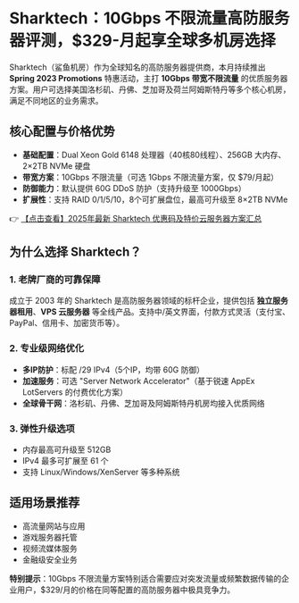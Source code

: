 # Sharktech：10Gbps 不限流量高防服务器评测，$329-月起享全球多机房选择

Sharktech（鲨鱼机房）作为全球知名的高防服务器提供商，本月持续推出 **Spring 2023 Promotions** 特惠活动，主打 **10Gbps 带宽不限流量** 的优质服务器方案。用户可选择美国洛杉矶、丹佛、芝加哥及荷兰阿姆斯特丹等多个核心机房，满足不同地区的业务需求。

## 核心配置与价格优势

- **基础配置**：Dual Xeon Gold 6148 处理器（40核80线程）、256GB 大内存、2×2TB NVMe 硬盘
- **带宽方案**：10Gbps 不限流量（可选 1Gbps 不限流量方案，仅 $79/月起）
- **防御能力**：默认提供 60G DDoS 防护（支持升级至 1000Gbps）
- **扩展性**：支持 RAID 0/1/5/10，8个可扩展盘位，最高可升级至 8×2TB NVMe

👉 [【点击查看】2025年最新 Sharktech 优惠码及特价云服务器方案汇总](https://bit.ly/Sharktech)

## 为什么选择 Sharktech？

### 1. 老牌厂商的可靠保障
成立于 2003 年的 Sharktech 是高防服务器领域的标杆企业，提供包括 **独立服务器租用**、**VPS 云服务器** 等全线产品。支持中/英文界面，付款方式灵活（支付宝、PayPal、信用卡、加密货币等）。

### 2. 专业级网络优化
- **多IP防护**：标配 /29 IPv4（5个IP，均带 60G 防御）
- **加速服务**：可选 "Server Network Accelerator"（基于锐速 AppEx LotServers 的付费优化方案）
- **全球骨干网**：洛杉矶、丹佛、芝加哥及阿姆斯特丹机房均接入优质网络

### 3. 弹性升级选项
- 内存最高可升级至 512GB
- IPv4 最多可扩展至 61 个
- 支持 Linux/Windows/XenServer 等多种系统

## 适用场景推荐
- 高流量网站与应用
- 游戏服务器托管
- 视频流媒体服务
- 金融级安全业务

**特别提示**：10Gbps 不限流量方案特别适合需要应对突发流量或频繁数据传输的企业用户，$329/月的价格在同等配置的高防服务器中极具竞争力。